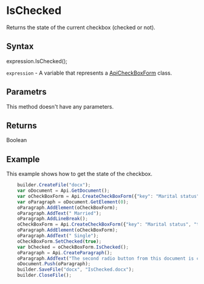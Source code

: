 # IsChecked

Returns the state of the current checkbox (checked or not).

## Syntax

expression.IsChecked();

`expression` - A variable that represents a [ApiCheckBoxForm](../ApiCheckBoxForm.md) class.

## Parametrs

This method doesn't have any parameters.

## Returns

Boolean

## Example

This example shows how to get the state of the checkbox.

```javascript
	builder.CreateFile("docx");
	var oDocument = Api.GetDocument();
	var oCheckBoxForm = Api.CreateCheckBoxForm({"key": "Marital status", "tip": "Specify your marital status", "required": true, "placeholder": "Marital status", "radio": true});
	var oParagraph = oDocument.GetElement(0);
	oParagraph.AddElement(oCheckBoxForm);
	oParagraph.AddText(" Married");
	oParagraph.AddLineBreak();
	oCheckBoxForm = Api.CreateCheckBoxForm({"key": "Marital status", "tip": "Specify your marital status", "required": true, "placeholder": "Marital status", "radio": true});
	oParagraph.AddElement(oCheckBoxForm);
	oParagraph.AddText(" Single");
	oCheckBoxForm.SetChecked(true);
	var bChecked = oCheckBoxForm.IsChecked();
	oParagraph = Api.CreateParagraph();
	oParagraph.AddText("The second radio button from this document is checked: " + bChecked);
	oDocument.Push(oParagraph);
	builder.SaveFile("docx", "IsChecked.docx");
	builder.CloseFile();
```